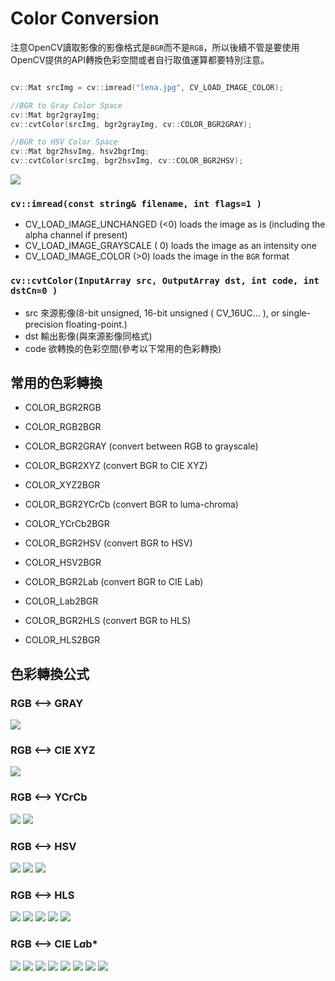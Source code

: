 # Color Conversion

注意OpenCV讀取影像的影像格式是`BGR`而不是`RGB`，所以後續不管是要使用OpenCV提供的API轉換色彩空間或者自行取值運算都要特別注意。

```c++

cv::Mat srcImg = cv::imread("lena.jpg", CV_LOAD_IMAGE_COLOR);

//BGR to Gray Color Space
cv::Mat bgr2grayImg;
cv::cvtColor(srcImg, bgr2grayImg, cv::COLOR_BGR2GRAY);

//BGR to HSV Color Space
cv::Mat bgr2hsvImg, hsv2bgrImg;
cv::cvtColor(srcImg, bgr2hsvImg, cv::COLOR_BGR2HSV);

```

![](http://farm2.staticflickr.com/1509/25702533040_1e1bf601f0_b.jpg)

### `cv::imread(const string& filename, int flags=1 )`

- CV_LOAD_IMAGE_UNCHANGED (<0) loads the image as is (including the alpha channel if present)
- CV_LOAD_IMAGE_GRAYSCALE ( 0) loads the image as an intensity one
- CV_LOAD_IMAGE_COLOR (>0) loads the image in the `BGR` format

### `cv::cvtColor(InputArray src, OutputArray dst, int code, int dstCn=0 )`

- src 來源影像(8-bit unsigned, 16-bit unsigned ( CV_16UC... ), or single-precision floating-point.)
- dst 輸出影像(與來源影像同格式)
- code 欲轉換的色彩空間(參考以下常用的色彩轉換)

## 常用的色彩轉換

- COLOR_BGR2RGB
- COLOR_RGB2BGR

- COLOR_BGR2GRAY (convert between RGB to grayscale)

- COLOR_BGR2XYZ (convert BGR to CIE XYZ)
- COLOR_XYZ2BGR

- COLOR_BGR2YCrCb (convert BGR to luma-chroma)
- COLOR_YCrCb2BGR

- COLOR_BGR2HSV (convert BGR to HSV)
- COLOR_HSV2BGR

- COLOR_BGR2Lab (convert BGR to CIE Lab)
- COLOR_Lab2BGR

- COLOR_BGR2HLS (convert BGR to HLS)
- COLOR_HLS2BGR

## 色彩轉換公式

### RGB <--> GRAY
![](http://docs.opencv.org/2.4/_images/math/36b21ba24ff32d923fd71e99849a0a903311e19b.png)

### RGB <--> CIE XYZ
![](http://docs.opencv.org/2.4/_images/math/1d2bd4711fcf02fe24dd5f04477574f499c760b5.png)

### RGB <--> YCrCb
![](http://docs.opencv.org/2.4/_images/math/76c3f5fad2fceb004b65ff24934b113ed62381b7.png)
![](http://docs.opencv.org/2.4/_images/math/d6f3970cdf54f4782f59fb96052d98df88731949.png)

### RGB <--> HSV
![](http://docs.opencv.org/2.4/_images/math/7be483aa0fb72e56fa54c7cc754c149c8c1c80b1.png)
![](http://docs.opencv.org/2.4/_images/math/75071d1d50b8ea1d3d0aa0530d5e848e5748666d.png)
![](http://docs.opencv.org/2.4/_images/math/9208f149119189c111d1250c1b628f452e68e4b2.png)

### RGB <--> HLS
![](http://docs.opencv.org/2.4/_images/math/c53957c2e14819ba58b2c36819265318560bafed.png)
![](http://docs.opencv.org/2.4/_images/math/4a775f57b71707b736edb37af1b945c7a59238a6.png)
![](http://docs.opencv.org/2.4/_images/math/2cc20c39cb81730800c53c0aee591ae1fa9c3eeb.png)
![](http://docs.opencv.org/2.4/_images/math/a9c8dafccf4d3869bf5c29be11d3da994f2cae7d.png)
![](http://docs.opencv.org/2.4/_images/math/009b2c865204c9e3a13ba53ee1e6a11f0a696623.png)

### RGB <--> CIE L*a*b*
![](http://docs.opencv.org/2.4/_images/math/0b40a48524601a0d685d08f6e99494dd2abca9cd.png)
![](http://docs.opencv.org/2.4/_images/math/f339c7a01c8c392d83d04dc3cde0627d0d5aee4e.png)
![](http://docs.opencv.org/2.4/_images/math/aa85b5b8031add20f0825aa37750dc8b8789aa7a.png)
![](http://docs.opencv.org/2.4/_images/math/45d31c15f8cc5532bd832c00bb99ff1dab790203.png)
![](http://docs.opencv.org/2.4/_images/math/3740b66fbff95aa9dfe9b005bd6ad7f28207992b.png)
![](http://docs.opencv.org/2.4/_images/math/f882025ffbd219a8826d69c8ecab6e436c5b0b44.png)
![](http://docs.opencv.org/2.4/_images/math/a15bb80fffbb76b76ea7869a4665f35ba2915461.png)
![](http://docs.opencv.org/2.4/_images/math/35fbc56624a7f26f4f1166946578f36449526b23.png)